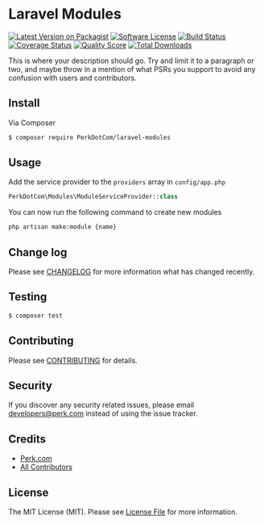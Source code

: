 # Laravel Modules

[![Latest Version on Packagist](https://img.shields.io/packagist/v/PerkDotCom/laravel-modules.svg?style=flat-square)](https://packagist.org/packages/PerkDotCom/laravel-modules)
[![Software License](https://img.shields.io/badge/license-MIT-brightgreen.svg?style=flat-square)](LICENSE.md)
[![Build Status](https://img.shields.io/travis/PerkDotCom/laravel-modules/master.svg?style=flat-square)](https://travis-ci.org/PerkDotCom/laravel-modules)
[![Coverage Status](https://img.shields.io/scrutinizer/coverage/g/PerkDotCom/laravel-modules.svg?style=flat-square)](https://scrutinizer-ci.com/g/PerkDotCom/laravel-modules/code-structure)
[![Quality Score](https://img.shields.io/scrutinizer/g/PerkDotCom/laravel-modules.svg?style=flat-square)](https://scrutinizer-ci.com/g/PerkDotCom/laravel-modules)
[![Total Downloads](https://img.shields.io/packagist/dt/PerkDotCom/laravel-modules.svg?style=flat-square)](https://packagist.org/packages/PerkDotCom/laravel-modules)

This is where your description should go. Try and limit it to a paragraph or two, and maybe throw in a mention of what
PSRs you support to avoid any confusion with users and contributors.

## Install

Via Composer

``` bash
$ composer require PerkDotCom/laravel-modules
```

## Usage

Add the service provider to the `providers` array in `config/app.php`
``` php
PerkDotCom\Modules\ModuleServiceProvider::class
```

You can now run the following command to create new modules
```bash
php artisan make:module {name}
```

## Change log

Please see [CHANGELOG](CHANGELOG.md) for more information what has changed recently.

## Testing

``` bash
$ composer test
```

## Contributing

Please see [CONTRIBUTING](CONTRIBUTING.md) for details.

## Security

If you discover any security related issues, please email developers@perk.com instead of using the issue tracker.

## Credits

- [Perk.com](https://github.com/PerkDotCom)
- [All Contributors](../../contributors)

## License

The MIT License (MIT). Please see [License File](LICENSE.md) for more information.